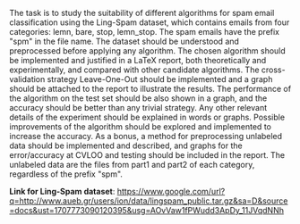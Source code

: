 The task is to study the suitability of different algorithms for spam email classification using the Ling-Spam dataset, which contains emails from four categories: lemn, bare, stop, lemn_stop. The spam emails have the prefix "spm" in the file name. The dataset should be understood and preprocessed before applying any algorithm. The chosen algorithm should be implemented and justified in a LaTeX report, both theoretically and experimentally, and compared with other candidate algorithms. The cross-validation strategy Leave-One-Out should be implemented and a graph should be attached to the report to illustrate the results. The performance of the algorithm on the test set should be also shown in a graph, and the accuracy should be better than any trivial strategy. Any other relevant details of the experiment should be explained in words or graphs. Possible improvements of the algorithm should be explored and implemented to increase the accuracy. As a bonus, a method for preprocessing unlabeled data should be implemented and described, and graphs for the error/accuracy at CVLOO and testing should be included in the report. The unlabeled data are the files from part1 and part2 of each category, regardless of the prefix "spm".

**Link for Ling-Spam dataset**: https://www.google.com/url?q=http://www.aueb.gr/users/ion/data/lingspam_public.tar.gz&sa=D&source=docs&ust=1707773090120395&usg=AOvVaw1fPWudd3ApDy_11JVqdNNh

